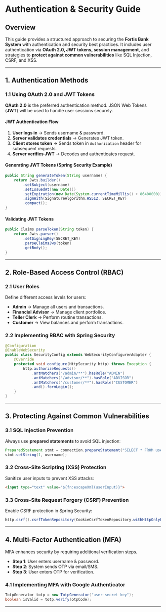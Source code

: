 # Authentication & Security Guide

## Overview
This guide provides a structured approach to securing the **Fortis Bank System** with authentication and security best practices. It includes user authentication via **OAuth 2.0, JWT tokens, session management**, and strategies to **protect against common vulnerabilities** like SQL Injection, CSRF, and XSS.

---

## 1. Authentication Methods
### **1.1 Using OAuth 2.0 and JWT Tokens**
**OAuth 2.0** is the preferred authentication method. JSON Web Tokens (**JWT**) will be used to handle user sessions securely.

#### **JWT Authentication Flow**
1. **User logs in** → Sends username & password.
2. **Server validates credentials** → Generates JWT token.
3. **Client stores token** → Sends token in `Authorization` header for subsequent requests.
4. **Server verifies JWT** → Decodes and authenticates request.

#### **Generating JWT Tokens (Spring Security Example)**
```java
public String generateToken(String username) {
    return Jwts.builder()
        .setSubject(username)
        .setIssuedAt(new Date())
        .setExpiration(new Date(System.currentTimeMillis() + 86400000))
        .signWith(SignatureAlgorithm.HS512, SECRET_KEY)
        .compact();
}
```

#### **Validating JWT Tokens**
```java
public Claims parseToken(String token) {
    return Jwts.parser()
        .setSigningKey(SECRET_KEY)
        .parseClaimsJws(token)
        .getBody();
}
```

---

## 2. Role-Based Access Control (RBAC)
### **2.1 User Roles**
Define different access levels for users:
- **Admin** → Manage all users and transactions.
- **Financial Advisor** → Manage client portfolios.
- **Teller Clerk** → Perform routine transactions.
- **Customer** → View balances and perform transactions.

### **2.2 Implementing RBAC with Spring Security**
```java
@Configuration
@EnableWebSecurity
public class SecurityConfig extends WebSecurityConfigurerAdapter {
    @Override
    protected void configure(HttpSecurity http) throws Exception {
        http.authorizeRequests()
            .antMatchers("/admin/**").hasRole("ADMIN")
            .antMatchers("/advisor/**").hasRole("ADVISOR")
            .antMatchers("/customer/**").hasRole("CUSTOMER")
            .and().formLogin();
    }
}
```

---

## 3. Protecting Against Common Vulnerabilities
### **3.1 SQL Injection Prevention**
Always use **prepared statements** to avoid SQL injection:
```java
PreparedStatement stmt = connection.prepareStatement("SELECT * FROM users WHERE username = ?");
stmt.setString(1, username);
```

### **3.2 Cross-Site Scripting (XSS) Protection**
Sanitize user inputs to prevent XSS attacks:
```html
<input type="text" value="${fn:escapeXml(userInput)}">
```

### **3.3 Cross-Site Request Forgery (CSRF) Prevention**
Enable CSRF protection in Spring Security:
```java
http.csrf().csrfTokenRepository(CookieCsrfTokenRepository.withHttpOnlyFalse());
```

---

## 4. Multi-Factor Authentication (MFA)
MFA enhances security by requiring additional verification steps.
- **Step 1**: User enters username & password.
- **Step 2**: System sends OTP via email/SMS.
- **Step 3**: User enters OTP for verification.

### **4.1 Implementing MFA with Google Authenticator**
```java
TotpGenerator totp = new TotpGenerator("user-secret-key");
boolean isValid = totp.verify(otpCode);
```

---

